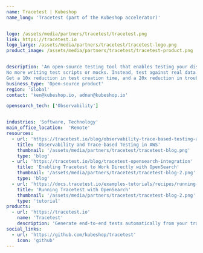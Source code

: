 ```yaml
---
name: Tracetest | Kubeshop
name_long: 'Tracetest (part of the Kubeshop accelerator)'


logo: /assets/media/partners/tracetest/tracetest.png
link: https://tracetest.io
logo_large: /assets/media/partners/tracetest/tracetest-logo.png
product_image: /assets/media/partners/tracetest/tracetest-product.png


description: 'An open-source testing tool that enables testing your distributed system with distributed traces.
No more writing test scripts or mocks. Instead, test against real data.
Get a 10x reduction in test creation time, and a 20x reduction in troubleshooting time.'
business_type: 'Open-source product'
region: 'Global'
contact: 'ken@kubeshop.io, adnan@kubeshop.io'

opensearch_tech: ['Observability']


industries: 'Software, Technology'
main_office_location:  'Remote'
resources:
  - url: 'https://tracetest.io/blog/observability-trace-based-testing-aws-serverless-opensearch-tracetest'
    title: 'Observability and Trace-based Testing in AWS'
    thumbnail: '/assets/media/partners/tracetest/tracetest-blog.png'
    type: 'blog'
  - url: 'https://tracetest.io/blog/tracetest-opensearch-integration'
    title: 'Enabling Tracetest to Work Directly with OpenSearch'
    thumbnail: '/assets/media/partners/tracetest/tracetest-blog-2.png'
    type: 'blog'
  - url: 'https://docs.tracetest.io/examples-tutorials/recipes/running-tracetest-with-opensearch/'
    title: 'Running Tracetest with OpenSearch'
    thumbnail: '/assets/media/partners/tracetest/tracetest-blog-2.png'
    type: 'tutorial'
products:
  - url: 'https://tracetest.io'
    name: 'Tracetest'
    description: 'Generate end-to-end tests automatically from your traces.'
social_links:
  - url: 'https://github.com/kubeshop/tracetest'
    icon: 'github'
---
```

